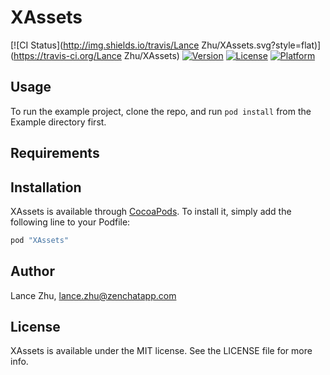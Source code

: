 # XAssets

[![CI Status](http://img.shields.io/travis/Lance Zhu/XAssets.svg?style=flat)](https://travis-ci.org/Lance Zhu/XAssets)
[![Version](https://img.shields.io/cocoapods/v/XAssets.svg?style=flat)](http://cocoapods.org/pods/XAssets)
[![License](https://img.shields.io/cocoapods/l/XAssets.svg?style=flat)](http://cocoapods.org/pods/XAssets)
[![Platform](https://img.shields.io/cocoapods/p/XAssets.svg?style=flat)](http://cocoapods.org/pods/XAssets)

## Usage

To run the example project, clone the repo, and run `pod install` from the Example directory first.

## Requirements

## Installation

XAssets is available through [CocoaPods](http://cocoapods.org). To install
it, simply add the following line to your Podfile:

```ruby
pod "XAssets"
```

## Author

Lance Zhu, lance.zhu@zenchatapp.com

## License

XAssets is available under the MIT license. See the LICENSE file for more info.
